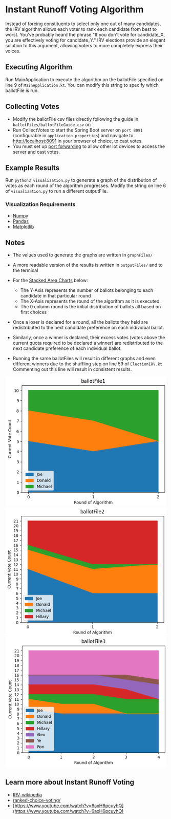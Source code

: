 # Instant Runoff Voting Algorithm

Instead of forcing constituents to select only one out of many candidates, the IRV algorithm allows each voter to rank each candidate from best to worst. You've probably heard the phrase "If you don't vote for candidate_X, you are effectively voting for candidate_Y." IRV elections provide an elegant solution to this argument, allowing voters to more completely express their voices.

## Executing Algorithm

Run MainApplication to execute the algorithm on the ballotFile specified on line 9 of `MainApplication.kt`. You can modify this string to specify which ballotFile is run.

## Collecting Votes

* Modify the ballotFile csv files directly following the guide in `ballotFiles/ballotFileGuide.csv` or:
* Run CollectVotes to start the Spring Boot server on `port 8091` (configurable in `application.properties`) and navigate to [http://localhost:8091](http://localhost:8091) in your browser of choice, to cast votes. 
* You must set up [port forwarding](https://www.hellotech.com/guide/for/how-to-port-forward) to allow other iot devices to access the server and cast votes.

## Example Results

Run `python3 visualization.py` to generate a graph of the distribution of votes as each round of the algorithm progresses. Modify the string on line 6 of `visualization.py` to run a different outputFile.

### Visualization Requirements

* [Numpy](https://numpy.org)
* [Pandas](https://pypi.org/project/pandas/)
* [Matplotlib](https://matplotlib.org)

## Notes
* The values used to generate the graphs are written in `graphFiles/`
* A more readable version of the results is written in `outputFiles/` and to the terminal
* For the [Stacked Area Charts](https://www.python-graph-gallery.com/stacked-area-plot/#:~:text=A%20stacked%20area%20chart%20displays,read%20each%20group%20value%20accurately.) below:
  * The Y-Axis represents the number of ballots belonging to each candidate in that particular round
  * The X-Axis represents the round of the algorithm as it is executed.
  * The 0 column round is the initial distribution of ballots all based on first choices

* Once a loser is declared for a round, all the ballots they held are redistributed to the next candidate preference on each individual ballot.
* Similarly, once a winner is declared, their excess votes (votes above the current quota required to be declared a winner) are redistributed to the next candidate preference of each individual ballot.
* Running the same ballotFiles will result in different graphs and even different winners due to the shuffling step on line 59 of `ElectionIRV.kt` Commenting out this line will result in consistent results.

![ballotFile1](images/ballotFile1.png)
![ballotFile2](images/ballotFile2.png)
![ballotFile3](images/ballotFile3.png)

## Learn more about Instant Runoff Voting

* [IRV-wikipedia](https://en.wikipedia.org/wiki/Instant-runoff_voting#:~:text=If%20a%20candidate%20has%20moretotals%20of%20their%20next%20choice.)
* [ranked-choice-voting/](https://fairvote.org/our-reforms/ranked-choice-voting/)
* [https://www.youtube.com/watch?v=6axH6pcuyhQ](https://www.youtube.com/watch?v=6axH6pcuyhQ)